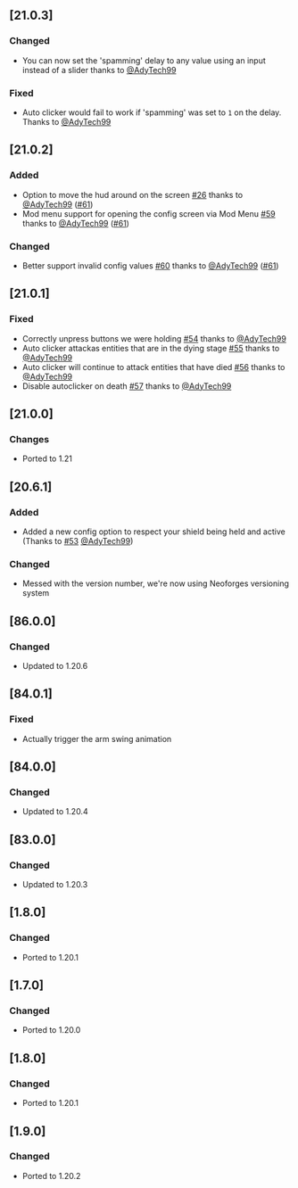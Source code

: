 ## [21.0.3]

### Changed

- You can now set the 'spamming' delay to any value using an input instead of a slider thanks to [@AdyTech99](https://github.com/AdyTech99)

### Fixed

- Auto clicker would fail to work if 'spamming' was set to `1` on the delay. Thanks to [@AdyTech99](https://github.com/AdyTech99)

## [21.0.2]

### Added

- Option to move the hud around on the screen [#26](https://github.com/AdvancedXRay/Auto-Clicker/issues/26) thanks to [@AdyTech99](https://github.com/AdyTech99) ([#61](https://github.com/AdvancedXRay/Auto-Clicker/pull/61))
- Mod menu support for opening the config screen via Mod Menu [#59](https://github.com/AdvancedXRay/Auto-Clicker/issues/59) thanks to [@AdyTech99](https://github.com/AdyTech99) ([#61](https://github.com/AdvancedXRay/Auto-Clicker/pull/61))

### Changed

- Better support invalid config values [#60](https://github.com/AdvancedXRay/Auto-Clicker/issues/60) thanks to [@AdyTech99](https://github.com/AdyTech99) ([#61](https://github.com/AdvancedXRay/Auto-Clicker/pull/61))

## [21.0.1]

### Fixed

- Correctly unpress buttons we were holding [#54](https://github.com/AdvancedXray/Auto-clicker/issues/54) thanks to [@AdyTech99](https://github.com/AdyTech99)
- Auto clicker attackas entities that are in the dying stage [#55](https://github.com/AdvancedXray/Auto-clicker/issues/55) thanks to [@AdyTech99](https://github.com/AdyTech99)
- Auto clicker will continue to attack entities that have died [#56](https://github.com/AdvancedXray/Auto-clicker/issues/56) thanks to [@AdyTech99](https://github.com/AdyTech99)
- Disable autoclicker on death [#57](https://github.com/AdvancedXray/Auto-clicker/issues/57) thanks to [@AdyTech99](https://github.com/AdyTech99)

## [21.0.0]

### Changes

- Ported to 1.21

## [20.6.1]

### Added

- Added a new config option to respect your shield being held and active (Thanks to [#53](https://github.com/AdvancedXRay/Auto-Clicker/pull/53) [@AdyTech99](https://github.com/AdyTech99))

### Changed

- Messed with the version number, we're now using Neoforges versioning system

## [86.0.0]

### Changed

- Updated to 1.20.6

## [84.0.1]

### Fixed

- Actually trigger the arm swing animation

## [84.0.0]

### Changed

- Updated to 1.20.4

## [83.0.0]

### Changed

- Updated to 1.20.3

## [1.8.0]

### Changed

- Ported to 1.20.1

## [1.7.0]

### Changed

- Ported to 1.20.0

## [1.8.0]

### Changed

- Ported to 1.20.1

## [1.9.0]

### Changed

- Ported to 1.20.2
